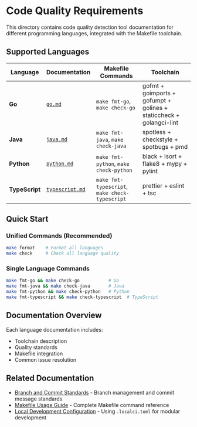# Code Quality Requirements

This directory contains code quality detection tool documentation for different programming languages, integrated with the Makefile toolchain.

## Supported Languages

| Language | Documentation | Makefile Commands | Toolchain |
|----------|---------------|-------------------|-----------|
| **Go** | [`go.md`](./langs/go.md) | `make fmt-go`, `make check-go` | gofmt + goimports + gofumpt + golines + staticcheck + golangci-lint |
| **Java** | [`java.md`](./langs/java.md) | `make fmt-java`, `make check-java` | spotless + checkstyle + spotbugs + pmd |
| **Python** | [`python.md`](./langs/python.md) | `make fmt-python`, `make check-python` | black + isort + flake8 + mypy + pylint |
| **TypeScript** | [`typescript.md`](./langs/typescript.md) | `make fmt-typescript`, `make check-typescript` | prettier + eslint + tsc |

## Quick Start

### Unified Commands (Recommended)
```bash
make format    # Format all languages
make check     # Check all language quality
```

### Single Language Commands
```bash
make fmt-go && make check-go           # Go
make fmt-java && make check-java       # Java  
make fmt-python && make check-python   # Python
make fmt-typescript && make check-typescript  # TypeScript
```

## Documentation Overview

Each language documentation includes:
- Toolchain description
- Quality standards
- Makefile integration
- Common issue resolution

## Related Documentation

- [Branch and Commit Standards](./branch-commit-standards.md) - Branch management and commit message standards
- [Makefile Usage Guide](../docs/Makefile-readme.md) - Complete Makefile command reference
- [Local Development Configuration](../docs/Makefile-readme.md#local-development-configuration) - Using `.localci.toml` for modular development
